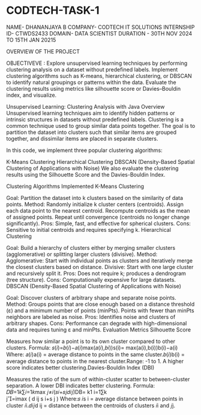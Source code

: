 # CODTECH-TASK-1


NAME- DHANANJAYA B
COMPANY- CODTECH IT SOLUTIONS
INTERNSHIP ID- CTWDS2433
DOMAIN- DATA SCIENTIST
DURATION - 30TH NOV 2024 TO 15TH JAN 20215


OVERVIEW OF THE PROJECT 

OBJECTIVEVE : Explore unsupervised learning techniques by performing clustering
analysis on a dataset without predefined labels. Implement clustering
algorithms such as K-means, hierarchical clustering, or DBSCAN to
identify natural groupings or patterns within the data. Evaluate the
clustering results using metrics like silhouette score or Davies–Bouldin
index, and visualize.  


Unsupervised Learning: Clustering Analysis with Java
Overview
Unsupervised learning techniques aim to identify hidden patterns or intrinsic structures in datasets without predefined labels. Clustering is a common technique used to group similar data points together. The goal is to partition the dataset into clusters such that similar items are grouped together, and dissimilar items are placed in separate clusters.

In this code, we implement three popular clustering algorithms:

K-Means Clustering
Hierarchical Clustering
DBSCAN (Density-Based Spatial Clustering of Applications with Noise)
We also evaluate the clustering results using the Silhouette Score and the Davies-Bouldin Index.

Clustering Algorithms Implemented
K-Means Clustering

Goal: Partition the dataset into k clusters based on the similarity of data points.
Method:
Randomly initialize k cluster centers (centroids).
Assign each data point to the nearest centroid.
Recompute centroids as the mean of assigned points.
Repeat until convergence (centroids no longer change significantly).
Pros: Simple, fast, and effective for spherical clusters.
Cons: Sensitive to initial centroids and requires specifying k.
Hierarchical Clustering

Goal: Build a hierarchy of clusters either by merging smaller clusters (agglomerative) or splitting larger clusters (divisive).
Method:
Agglomerative: Start with individual points as clusters and iteratively merge the closest clusters based on distance.
Divisive: Start with one large cluster and recursively split it.
Pros: Does not require k; produces a dendrogram (tree structure).
Cons: Computationally expensive for large datasets.
DBSCAN (Density-Based Spatial Clustering of Applications with Noise)

Goal: Discover clusters of arbitrary shape and separate noise points.
Method:
Groups points that are close enough based on a distance threshold (ε) and a minimum number of points (minPts).
Points with fewer than minPts neighbors are labeled as noise.
Pros: Identifies noise and clusters of arbitrary shapes.
Cons: Performance can degrade with high-dimensional data and requires tuning ε and minPts.
Evaluation Metrics
Silhouette Score

Measures how similar a point is to its own cluster compared to other clusters.
Formula:
𝑠(𝑖)=𝑏(𝑖)−𝑎(𝑖)max(𝑎(𝑖),𝑏𝑖))s(i)= max(a(i),b(i))b(i)−a(i)
​
 Where:
𝑎(𝑖)a(i) = average distance to points in the same cluster.𝑏(𝑖)b(i) = average distance to points in the nearest cluster.Range: -1 to 1.
A higher score indicates better clustering.Davies-Bouldin Index (DBI)

Measures the ratio of the sum of within-cluster scatter to between-cluster separation. A lower DBI indicates better clustering.
Formula:
𝐷𝐵=1𝑘∑𝑖=1𝑘max
⁡𝑗≠𝑖(𝑠𝑖+𝑠𝑗𝑑𝑖𝑗)DB= k1​  i=1∑k  
j=imax​ ( d ij​ s i+s j​  )
Where:𝑠 𝑖s i = average distance between points in cluster 𝑖i.𝑑𝑖𝑗d ij = distance between the centroids of clusters 
𝑖i and 𝑗j.
